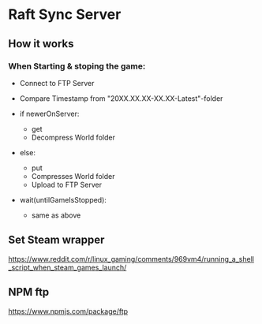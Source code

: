 # Raft Sync Server

## How it works
### When Starting & stoping the game:
* Connect to FTP Server
* Compare Timestamp from "20XX.XX.XX-XX.XX-Latest"-folder
* if newerOnServer:
    * get
    * Decompress World folder
* else:
    * put
    * Compresses World folder
    * Upload to FTP Server

* wait(untilGameIsStopped):
    * same as above

## Set Steam wrapper
https://www.reddit.com/r/linux_gaming/comments/969vm4/running_a_shell_script_when_steam_games_launch/


## NPM ftp
https://www.npmjs.com/package/ftp